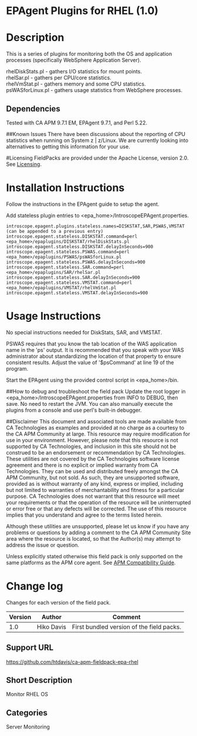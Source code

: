 # EPAgent Plugins for RHEL (1.0)

# Description
This is a series of plugins for monitoring both the OS and application processes (specifically WebSphere Application Server).

rhelDiskStats.pl - gathers I/O statistics for mount points.  
rhelSar.pl - gathers per CPU/core statistics.  
rhelVmStat.pl - gathers memory and some CPU statistics.  
psWASforLinux.pl - gathers usage statistics from WebSphere processes.  

## Dependencies
Tested with CA APM 9.7.1 EM, EPAgent 9.7.1, and Perl 5.22.

##Known Issues
There have been discussions about the reporting of CPU statistics when running on System z | z/Linux. We are currently looking into alternatives to getting this information for your use.

#Licensing
FieldPacks are provided under the Apache License, version 2.0. See [Licensing](https://www.apache.org/licenses/LICENSE-2.0).


# Installation Instructions

Follow the instructions in the EPAgent guide to setup the agent.

Add stateless plugin entries to \<epa_home\>/IntroscopeEPAgent.properties.

	introscope.epagent.plugins.stateless.names=DISKSTAT,SAR,PSWAS,VMSTAT (can be appended to a previous entry)
	introscope.epagent.stateless.DISKSTAT.command=perl <epa_home>/epaplugins/DISKSTAT/rhelDiskStats.pl
	introscope.epagent.stateless.DISKSTAT.delayInSeconds=900
	introscope.epagent.stateless.PSWAS.command=perl <epa_home>/epaplugins/PSWAS/psWASforLinux.pl
	introscope.epagent.stateless.PSWAS.delayInSeconds=900
	introscope.epagent.stateless.SAR.command=perl <epa_home>/epaplugins/SAR/rhelSar.pl
	introscope.epagent.stateless.SAR.delayInSeconds=900
	introscope.epagent.stateless.VMSTAT.command=perl <epa_home>/epaplugins/VMSTAT/rhelVmStat.pl
	introscope.epagent.stateless.VMSTAT.delayInSeconds=900

# Usage Instructions
No special instructions needed for DiskStats, SAR, and VMSTAT.

PSWAS requires that you know the tab location of the WAS application name in the 'ps' output. It is recommended that you speak with your WAS administrator about standardizing the location of that property to ensure consistent results. Adjust the value of '$psCommand' at line 19 of the program.

Start the EPAgent using the provided control script in \<epa_home\>/bin.

##How to debug and troubleshoot the field pack
Update the root logger in \<epa_home\>/IntroscopeEPAgent.properties from INFO to DEBUG, then save. No need to restart the JVM.
You can also manually execute the plugins from a console and use perl's built-in debugger.

##Disclaimer
This document and associated tools are made available from CA Technologies as examples and provided at no charge as a courtesy to the CA APM Community at large. This resource may require modification for use in your environment. However, please note that this resource is not supported by CA Technologies, and inclusion in this site should not be construed to be an endorsement or recommendation by CA Technologies. These utilities are not covered by the CA Technologies software license agreement and there is no explicit or implied warranty from CA Technologies. They can be used and distributed freely amongst the CA APM Community, but not sold. As such, they are unsupported software, provided as is without warranty of any kind, express or implied, including but not limited to warranties of merchantability and fitness for a particular purpose. CA Technologies does not warrant that this resource will meet your requirements or that the operation of the resource will be uninterrupted or error free or that any defects will be corrected. The use of this resource implies that you understand and agree to the terms listed herein.

Although these utilities are unsupported, please let us know if you have any problems or questions by adding a comment to the CA APM Community Site area where the resource is located, so that the Author(s) may attempt to address the issue or question.

Unless explicitly stated otherwise this field pack is only supported on the same platforms as the APM core agent. See [APM Compatibility Guide](http://www.ca.com/us/support/ca-support-online/product-content/status/compatibility-matrix/application-performance-management-compatibility-guide.aspx).


# Change log
Changes for each version of the field pack.

Version | Author | Comment
--------|--------|--------
1.0 | Hiko Davis | First bundled version of the field packs.

## Support URL
https://github.com/htdavis/ca-apm-fieldpack-epa-rhel

## Short Description
Monitor RHEL OS

## Categories
Server Monitoring
